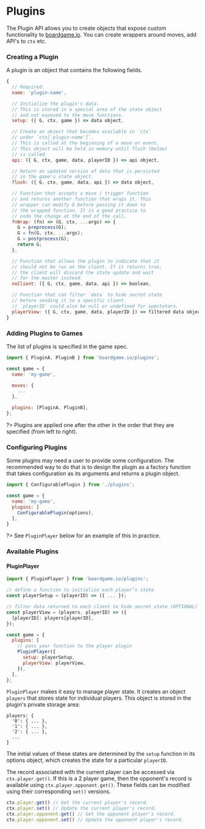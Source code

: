 # Plugins

The Plugin API allows you to create objects that expose
custom functionality to [boardgame.io](https://boardgame.io/).
You can create wrappers around moves, add API's to `ctx` etc.

### Creating a Plugin

A plugin is an object that contains the following fields.

```js
{
  // Required.
  name: 'plugin-name',

  // Initialize the plugin's data.
  // This is stored in a special area of the state object
  // and not exposed to the move functions.
  setup: ({ G, ctx, game }) => data object,

  // Create an object that becomes available in `ctx`
  // under `ctx['plugin-name']`.
  // This is called at the beginning of a move or event.
  // This object will be held in memory until flush (below)
  // is called.
  api: ({ G, ctx, game, data, playerID }) => api object,

  // Return an updated version of data that is persisted
  // in the game's state object.
  flush: ({ G, ctx, game, data, api }) => data object,

  // Function that accepts a move / trigger function
  // and returns another function that wraps it. This
  // wrapper can modify G before passing it down to
  // the wrapped function. It is a good practice to
  // undo the change at the end of the call.
  fnWrap: (fn) => (G, ctx, ...args) => {
    G = preprocess(G);
    G = fn(G, ctx, ...args);
    G = postprocess(G);
    return G;
  },

  // Function that allows the plugin to indicate that it
  // should not be run on the client. If it returns true,
  // the client will discard the state update and wait
  // for the master instead.
  noClient: ({ G, ctx, game, data, api }) => boolean,

  // Function that can filter `data` to hide secret state
  // before sending it to a specific client.
  // `playerID` could also be null or undefined for spectators.
  playerView: ({ G, ctx, game, data, playerID }) => filtered data object,
}
```

### Adding Plugins to Games

The list of plugins is specified in the game spec.

```js
import { PluginA, PluginB } from 'boardgame.io/plugins';

const game = {
  name: 'my-game',

  moves: {
    ...
  },

  plugins: [PluginA, PluginB],
};
```

?> Plugins are applied one after the other in the order
that they are specified (from left to right).

### Configuring Plugins

Some plugins may need a user to provide some configuration. The recommended way to do that is to design the plugin as a factory function that takes configuration as its arguments and returns a plugin object.

```js
import { ConfigurablePlugin } from './plugins';

const game = {
  name: 'my-game',
  plugins: [
    ConfigurablePlugin(options),
  ],
}
```

?> See `PluginPlayer` below for an example of this in practice.

### Available Plugins

#### PluginPlayer

```js
import { PluginPlayer } from 'boardgame.io/plugins';

// define a function to initialize each player’s state
const playerSetup = (playerID) => ({ ... });

// filter data returned to each client to hide secret state (OPTIONAL)
const playerView = (players, playerID) => ({
  [playerID]: players[playerID],
});

const game = {
  plugins: [
    // pass your function to the player plugin
    PluginPlayer({
      setup: playerSetup,
      playerView: playerView,
    }),
  ],
};
```

`PluginPlayer` makes it easy to manage player state.
It creates an object `players` that
stores state for individual players.  This object is
stored in the plugin's private storage area:

```
players: {
  '0': { ... },
  '1': { ... },
  '2': { ... },
  ...
}
```

The initial values of these states are determined by the `setup` function in its options object, which creates the state for a particular `playerID`.

The record associated with the current player can be accessed
via `ctx.player.get()`. If this is a 2 player game,
then the opponent's record is available using `ctx.player.opponent.get()`. These fields can be modified using their corresponding
`set()` versions.

```js
ctx.player.get() // Get the current player's record.
ctx.player.set() // Update the current player's record.
ctx.player.opponent.get() // Get the opponent player's record.
ctx.player.opponent.set() // Update the opponent player's record.
```
